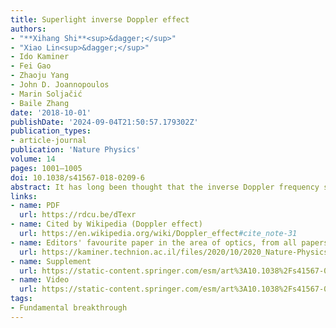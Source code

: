 ```yaml
---
title: Superlight inverse Doppler effect
authors:
- "**Xihang Shi**<sup>&dagger;</sup>"
- "Xiao Lin<sup>&dagger;</sup>"
- Ido Kaminer
- Fei Gao
- Zhaoju Yang
- John D. Joannopoulos
- Marin Soljačić
- Baile Zhang
date: '2018-10-01'
publishDate: '2024-09-04T21:50:57.179302Z'
publication_types:
- article-journal
publication: 'Nature Physics'
volume: 14
pages: 1001–1005
doi: 10.1038/s41567-018-0209-6
abstract: It has long been thought that the inverse Doppler frequency shift of light is impossible in homogeneous systems with a positive refractive index. Here we break this long-held tenet by predicting a previously unconsidered Doppler effect of light inside a radiation cone, the so-called Vavilov–Cherenkov cone, under specific circumstances. It has been known from the classic work of Ginzburg and Frank that a superlight (that is, superluminal) normal Doppler effect appears inside the Vavilov–Cherenkov cone if the velocity of the source v is larger than the phase velocity of light v<sub>p</sub>. By further developing their theory, we discover that an inverse Doppler frequency shift will arise if v > 2v<sub>p</sub>. We denote this as the superlight inverse Doppler effect. Moreover, we show that the superlight inverse Doppler effect can be spatially separated from the other Doppler effects by using highly squeezed polaritons (such as graphene plasmons), which may facilitate the experimental observation.
links:
- name: PDF
  url: https://rdcu.be/dTexr
- name: Cited by Wikipedia (Doppler effect)
  url: https://en.wikipedia.org/wiki/Doppler_effect#cite_note-31
- name: Editors' favourite paper in the area of optics, from all papers published between 2005-2020 in Nature Physics
  url: https://kaminer.technion.ac.il/files/2020/10/2020_Nature-Physics_15-years-of-Nature-Physics.pdf
- name: Supplement
  url: https://static-content.springer.com/esm/art%3A10.1038%2Fs41567-018-0209-6/MediaObjects/41567_2018_209_MOESM1_ESM.pdf
- name: Video
  url: https://static-content.springer.com/esm/art%3A10.1038%2Fs41567-018-0209-6/MediaObjects/41567_2018_209_MOESM2_ESM.mov
tags:
- Fundamental breakthrough
---
```

